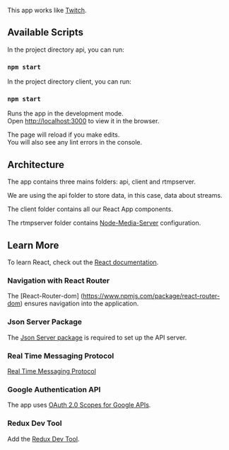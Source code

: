 
This app works like [Twitch](https://www.twitch.tv/).

## Available Scripts

In the project directory api, you can run:

### `npm start`

In the project directory client, you can run:

### `npm start`

Runs the app in the development mode.<br />
Open [http://localhost:3000](http://localhost:3000) to view it in the browser.

The page will reload if you make edits.<br />
You will also see any lint errors in the console.

## Architecture

The app contains three mains folders: api, client and rtmpserver.

We are using the api folder to store data, in this case, data about streams.

The client folder contains all our React App components.

The rtmpserver folder contains [Node-Media-Server](https://github.com/illuspas/Node-Media-Server
) configuration.

## Learn More

To learn React, check out the [React documentation](https://reactjs.org/).

### Navigation with React Router

The [React-Router-dom] (https://www.npmjs.com/package/react-router-dom) ensures navigation into the application.

### Json Server Package

The [Json Server package](https://www.npmjs.com/package/json-server) is required to set up the API server.

### Real Time Messaging Protocol

[Real Time Messaging Protocol](https://www.adobe.com/devnet/rtmp.html)

### Google Authentication API

The app uses [OAuth 2.0 Scopes for Google APIs](https://developers.google.com/identity/protocols/googlescopes).


### Redux Dev Tool

Add the [Redux Dev Tool](https://chrome.google.com/webstore/detail/redux-devtools/lmhkpmbekcpmknklioeibfkpmmfibljd?hl=fr).






